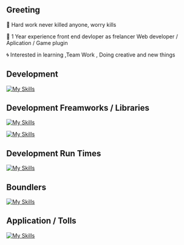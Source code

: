 ## Greeting


:low_brightness: Hard work never killed anyone, worry kills 

:trident: 1  Year experience front end devloper as frelancer Web developer / Aplication / Game plugin 

:cyclone: Interested in learning ,Team Work , Doing creative and new things 


## Development 
[![My Skills](https://skillicons.dev/icons?i=ts,js,html,css)](https://skillicons.dev)

## Development Freamworks / Libraries

[![My Skills](https://skillicons.dev/icons?i=nextjs,react,nodejs,expressjs,electron	)](https://skillicons.dev)

[![My Skills](https://skillicons.dev/icons?i=tailwind)](https://skillicons.dev)

## Development Run Times
 
[![My Skills](https://skillicons.dev/icons?i=nodejs)](https://skillicons.dev)

## Boundlers 

[![My Skills](https://skillicons.dev/icons?i=vite,webpack)](https://skillicons.dev)

## Application / Tolls 

[![My Skills](https://skillicons.dev/icons?i=vscode,webstorm,figma,wordpress)](https://skillicons.dev)
